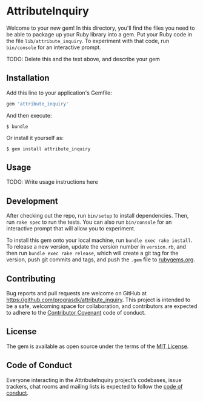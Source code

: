 # AttributeInquiry

Welcome to your new gem! In this directory, you'll find the files you need to be able to package up your Ruby library into a gem. Put your Ruby code in the file `lib/attribute_inquiry`. To experiment with that code, run `bin/console` for an interactive prompt.

TODO: Delete this and the text above, and describe your gem

## Installation

Add this line to your application's Gemfile:

```ruby
gem 'attribute_inquiry'
```

And then execute:

    $ bundle

Or install it yourself as:

    $ gem install attribute_inquiry

## Usage

TODO: Write usage instructions here

## Development

After checking out the repo, run `bin/setup` to install dependencies. Then, run `rake spec` to run the tests. You can also run `bin/console` for an interactive prompt that will allow you to experiment.

To install this gem onto your local machine, run `bundle exec rake install`. To release a new version, update the version number in `version.rb`, and then run `bundle exec rake release`, which will create a git tag for the version, push git commits and tags, and push the `.gem` file to [rubygems.org](https://rubygems.org).

## Contributing

Bug reports and pull requests are welcome on GitHub at https://github.com/prograsdk/attribute_inquiry. This project is intended to be a safe, welcoming space for collaboration, and contributors are expected to adhere to the [Contributor Covenant](http://contributor-covenant.org) code of conduct.

## License

The gem is available as open source under the terms of the [MIT License](https://opensource.org/licenses/MIT).

## Code of Conduct

Everyone interacting in the AttributeInquiry project’s codebases, issue trackers, chat rooms and mailing lists is expected to follow the [code of conduct](https://github.com/prograsdk/attribute_inquiry/blob/master/CODE_OF_CONDUCT.md).
